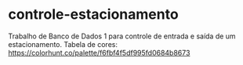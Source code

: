 # controle-estacionamento
Trabalho de Banco de Dados 1 para controle de entrada e saída de um estacionamento.
Tabela de cores: https://colorhunt.co/palette/f6fbf4f5df995fd0684b8673
